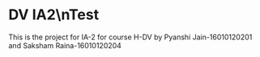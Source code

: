# DV IA2\nTest
This is the project for IA-2 for course H-DV
by 
Pyanshi Jain-16010120201
and 
Saksham Raina-16010120204
